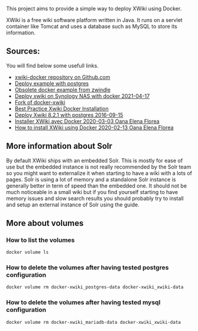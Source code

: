 This project aims to provide a simple way to deploy XWiki using Docker.

XWiki is a free wiki software platform written in Java. It runs on a servlet container like Tomcat and uses a database such as MySQL to store its information.

## Sources:

You will find below some usefull links.
- [xwiki-docker repository on Github.com](https://github.com/xwiki/xwiki-docker/blob/master/README.md)
- [Deploy example with postgres](https://github.com/xwiki/xwiki-docker/blob/master/15/postgres-tomcat/docker-compose.yml)
- [Obsolete docker example from zwindle](https://github.com/zwindler/docker-xwiki)
- [Deploy xwiki on Synology NAS with docker 2021-04-17](https://www.christian-knedel.de/fr/post/2021/april/20210417-docker-xwiki/)
- [Fork of docker-xwiki](https://github.com/kemelinux/docker-xwiki)
- [Best Practice Xwiki Docker Installation](https://forum.xwiki.org/t/best-practice-xwiki-docker-installation/5502)
- [Deploy Xwiki 8.2.1 with postgres 2016-09-15](https://blog.zwindler.fr/2016/09/15/installer-xwiki-8-2-1-avec-docker-compose-en-2-lignes-de-commandes/)
- [Installer XWiki avec Docker 2020-03-03 Oana Elena Florea](https://xwiki.com/fr/Blog/Installer-XWiki-avec-Docker/)
- [How to install XWiki using Docker 2020-02-13 Oana Elena Florea](https://xwiki.com/en/Blog/HowtoinstallXWikiusingDocker/)

## More information about Solr

By default XWiki ships with an embedded Solr. 
This is mostly for ease of use but the embedded instance is not really recommended by the Solr team so you might want to externalize it when starting to have a wiki with a lots of pages. Solr is using a lot of memory and a standalone Solr instance is generally better in term of speed than the embedded one. It should not be much noticeable in a small wiki but if you find yourself starting to have memory issues and slow search results you should probably try to install and setup an external instance of Solr using the guide.

## More about volumes

### How to list the volumes

```bash 
docker volume ls
```

### How to delete the volumes after having tested postgres configuration

```bash 
docker volume rm docker-xwiki_postgres-data docker-xwiki_xwiki-data
```

### How to delete the volumes after having tested mysql configuration

```bash 
docker volume rm docker-xwiki_mariadb-data docker-xwiki_xwiki-data
```